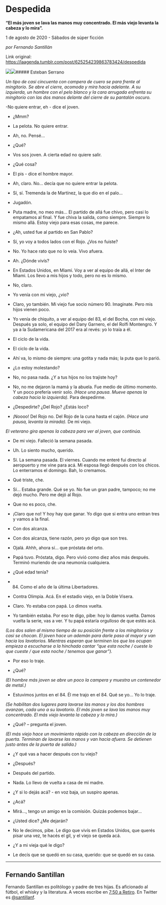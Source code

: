 # Despedida

**“El más joven se lava las manos muy concentrado. El más viejo levanta la cabeza y lo mira”.**

1 de agosto de 2020 - Sábados de súper ficción

_por Fernando Santillán_

Link original: https://laagenda.tumblr.com/post/625254239863783424/despedida

![](https://64.media.tumblr.com/3d3ae3098c31f10ae49dd293742c8d60/dbe02ac6d3d72bc6-85/s500x750/d79314705444a6cca8062c1744aeb7038c655d06.jpg)![](https://64.media.tumblr.com/3d3ae3098c31f10ae49dd293742c8d60/dbe02ac6d3d72bc6-85/s500x750/d79314705444a6cca8062c1744aeb7038c655d06.jpg)##### Esteban Serrano

*Un tipo de casi cincuenta con campera de cuero se para frente al mingitorio. Se abre el cierre, acomoda y mira hacia adelante. A su izquierda, un hombre con el pelo blanco y la cara arrugada enfrenta su mingitorio con las dos manos delante del cierre de su pantalón oscuro.*

-No quiere entrar, eh - dice el joven.

- ¿Mmm?

- La pelota. No quiere entrar.

- Ah, no. Pensé…

- ¿Qué?

- Vos sos joven. A cierta edad no quiere salir. 

- ¿Qué cosa?


- El pis - dice el hombre mayor.

- Ah, claro. No… decía que no quiere entrar la pelota.

- Sí, sí. Tremenda la de Martínez, la que dio en el palo…

- Jugadón.

- Puta madre, no meo más… El partido de allá fue chivo, pero casi lo empatamos al final. Y fue chiva la salida, como siempre. Siempre lo mismo allá. Estoy viejo para esas cosas, me parece.

- ¿Ah, usted fue al partido en San Pablo?

- Sí, yo voy a todos lados con el Rojo. ¿Vos no fuiste?

- No. Yo hace rato que no lo veía. Vivo afuera.

- Ah. ¿Dónde vivís?

- En Estados Unidos, en Miami. Voy a ver al equipo de allá, el Inter de Miami. Los llevo a mis hijos y todo, pero no es lo mismo.

- No, claro.

- Yo venía con mi viejo, ¿vio?

- Claro, yo también. Mi viejo fue socio número 90. Imaginate. Pero mis hijos vienen poco.

-  Yo venía de chiquito, a ver al equipo del 83, el del Bocha, con mi viejo. Después ya solo, el equipo del Dany Garnero, el del Rolfi Montengro. Y ya a la Sudamericana del 2017 era al revés: yo lo traía a él.

- El ciclo de la vida.

- El ciclo de la vida.

- Ahí va, lo mismo de siempre: una gotita y nada más; la puta que lo parió.

- ¿Lo estoy molestando?

- No, no pasa nada. ¿Y a tus hijos no los trajiste hoy?

- No, no me dejaron la mamá y la abuela. Fue medio de último momento. Y un poco prefería venir solo. *(Hace una pausa. Mueve apenas la cabeza hacia la izquierda).* Para despedirme.

- ¿Despedirte? ¿Del Rojo? ¿Estás loco?

- ¡Noooo! Del Rojo no. Del Rojo de la cuna hasta el cajón. *(Hace una pausa, levanta la mirada).* De mi viejo.

*El veterano gira apenas la cabeza para ver al joven, que continúa.*

- De mi viejo. Falleció la semana pasada.

- Uh. Lo siento mucho, querido.

- Sí. La semana pasada. El viernes. Cuando me enteré fui directo al aeropuerto y me vine para acá. Mi esposa llegó después con los chicos. Lo enterramos el domingo. Bah, lo cremamos.

- Qué triste, che.

- Sí… Estaba grande. Qué se yo. No fue un gran padre, tampoco; no me dejó mucho. Pero me dejó al Rojo.

- Que no es poco, che.

- ¡Claro que no! Y hoy hay que ganar. Yo digo que si entra uno entran tres y vamos a la final.

- Con dos alcanza.

- Con dos alcanza, tiene razón, pero yo digo que son tres.

- Ojalá. Ahhh, ahora sí… que próstata del orto.

- Papá tuvo. Próstata, digo. Pero vivió como diez años más después. Terminó muriendo de una neumonía cualquiera.

- ¿Qué edad tenía?

- 84. Como el año de la última Libertadores.

- Contra Olimpia. Acá. En el estadio viejo, en la Doble Visera.

- Claro. Yo estaba con papá. Lo dimos vuelta.

- Yo también estaba. Por eso te digo, pibe: hoy lo damos vuelta. Damos vuelta la serie, vas a ver. Y tu papá estaría orgulloso de que estés acá.

*(Los dos salen al mismo tiempo de su posición frente a los mingitorios y casi se chocan. El joven hace un ademán para darle paso al mayor y van hacia los lavatorios. Mientras esperan que terminen los que los ocupan empieza a escucharse a la hinchada cantar “que esta noche / cueste lo que cueste / que esta noche / tenemos que ganar”).*

- Por eso lo traje.

- ¿Qué?

*(El hombre más joven se abre un poco la campera y muestra un contenedor de metal.)*

- Estuvimos juntos en el 84. Él me trajo en el 84. Qué se yo… Yo lo traje.

*(Se habilitan dos lugares para lavarse las manos y los dos hombres avanzan, cada uno a su lavatorio. El más joven se lava las manos muy concentrado. El más viejo levanta la cabeza y lo mira.)*

- ¿Qué? – pregunta el joven.

*(El más viejo hace un movimiento rápido con la cabeza en dirección de la puerta. Terminan de lavarse las manos y van hacia afuera. Se detienen justo antes de la puerta de salida.)*

- ¿Y qué vas a hacer después con tu viejo?

- ¿Después?

- Después del partido.

- Nada. Lo llevo de vuelta a casa de mi madre.

- ¿Y si lo dejás acá? - en voz baja, un suspiro apenas.

- ¿Acá?

- Mirá…, tengo un amigo en la comisión. Quizás podemos bajar…

- ¿Usted dice? ¿Me dejarán?

- No le decimos, pibe. Le digo que vivís en Estados Unidos, que querés pisar una vez, te hacés el gil, y el viejo se queda acá.

- ¿Y a mi vieja qué le digo?

- Le decís que se quedó en su casa, querido: que se quedó en su casa.



---

 Fernando Santillan
-------------------

 Fernando Santillan es politólogo y padre de tres hijas. Es aficionado al fútbol, el whisky y la literatura. A veces escribe en [7:50 a Retiro](https://t.umblr.com/redirect?z=http%253A%252F%252Fwww.750aretiro.blogspot.com&t=YzI4OGM3Yzg0NjIyNzNjMmY4OGYwMThkMTBiNThkNTNjYzYyYmQ0MixkbW5KbURWSw%253D%253D&b=t%253AXDz46txpppLgDp7rJlWQpw&p=https%253A%252F%252Flaagenda.buenosaires.gob.ar%252Fpost%252F118840969510%252Flos-rojos-de-yorkshire&m=1&ts=1596219041). En Twitter es [@santillanf](https://twitter.com/santillanf).

